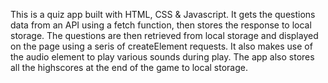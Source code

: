This is a quiz app built with HTML, CSS & Javascript. It gets the questions data from an API using a fetch function, then stores the response to local storage. The questions are then retrieved from local storage and displayed on the page using a seris of createElement requests. It also makes use of the  audio element to play various sounds during play. The app also stores all the highscores at the end of the game to local storage.
